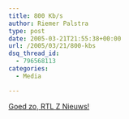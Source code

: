 ```yaml
---
title: 800 Kb/s
author: Riemer Palstra
type: post
date: 2005-03-21T21:55:38+00:00
url: /2005/03/21/800-kbs
dsq_thread_id:
  - 796568113
categories:
  - Media

---
```

[Goed zo, RTL Z Nieuws!][1]

 [1]: http://www.planet.nl/planet/show/id=118880/contentid=560807/sc=d40504